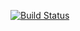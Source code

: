 [![Build Status](https://travis-ci.org/cbfiggins/MyGroceries.svg?branch=master)](https://travis-ci.org/cbfiggins/MyGroceries)
